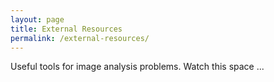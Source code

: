 ```yaml
---
layout: page
title: External Resources
permalink: /external-resources/
---
```


Useful tools for image analysis problems. Watch this space ...

